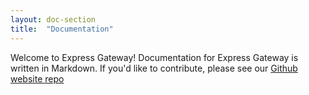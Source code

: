 ```yaml
---
layout: doc-section
title:  "Documentation"
---
```

Welcome to Express Gateway! Documentation for Express Gateway is written in Markdown. If you'd like to contribute, please see our [Github website repo](https://github.com/expressgateway/express-gateway.io)

